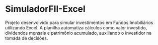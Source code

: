 # SimuladorFII-Excel
Projeto desenvolvido para simular investimentos em Fundos Imobiliários utilizando Excel. A planilha automatiza cálculos como valor investido, dividendos mensais e patrimônio acumulado, auxiliando o investidor na tomada de decisões.

